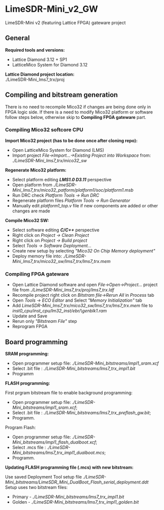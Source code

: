 # LimeSDR-Mini_v2_GW

LimeSDR-Mini v2 (featuring Lattice FPGA) gateware project

## General

**Required tools and versions:**
- Lattice Diamond 3.12 + SP1 
- LatticeMico System for Diamond 3.12

**Lattice Diamond project location:**<br>
./LimeSDR-Mini_lms7_trx/proj<br>

## Compiling and bitstream generation

There is no need to recompile Mico32 if changes are being done only in FPGA logic side. 
If there is a need to modify Mico32 platform or software follow steps below, otherwise skip to **Compiling FPGA gateware** part.


### Compiling Mico32 softcore CPU

**Import Mico32 project (has to be done once after cloning repo):**<br>
- Open LatticeMico System for Diamond (LMS)
- Import project *File->Import...->Existing Project into Workspace* from: *./LimeSDR-Mini_lms7_trx/mico32_sw*

**Regenerate Mico32 platform:**<br> 
- Select platform editing ***LMS1.0 D3.11*** perspective 
- Open platform from *./LimeSDR-Mini_lms7_trx/mico32_patform/platform1/soc/platform1.msb*
- Run DRC check *Platform Tools -> Run DRC*
- Regenerate platform files *Platform Tools -> Run Generator*
- Manually edit *platform1_top.v* file if new components are added or other changes are made

**Compile Mico32 SW:**<br>
- Select software editing ***C/C++*** perspective
- Right click on *Project -> Clean Project*
- Right click on *Project -> Build project*
- Select *Tools -> Software Deployment...*
- Create new setup by selecting *"Mico32 On Chip Memory deployment"*
- Deploy memory file into: *./LimeSDR-Mini_lms7_trx/mico32_sw/lms7_trx/lms7_trx.mem*

### Compiling FPGA gateware
- Open Lattice Diamond software and open *File->Open->Project...* project file from *./LimeSDR-Mini_lms7_trx/proj/lms7_trx.ldf*
- Recompile project right click on *Bitstram file->Rerun All* in *Process* tab
- Open *Tools -> ECO Editor* and Select *"Memory Initialization"* tab
- Add *LimeSDR-Mini_lms7_trx/mico32_sw/lms7_trx/lms7_trx.mem* file to *inst0_cpu/inst_cpu/lm32_inst/ebr/\genblk1.ram*
- Update and Save
- Rerun only *"Bitstream File"* step 
- Reprogram FPGA

## Board programming

**SRAM programming:**<br>
- Open programmer setup file: *./LimeSDR-Mini_bitstreams/impl1_sram.xcf*<br>
- Select .bit file : *./LimeSDR-Mini_bitstreams/lms7_trx_impl1.bit*<br>
- Programm

**FLASH programming:**<br>

First prgram bitstream file to enable background programming:
- Open programmer setup file: *./LimeSDR-Mini_bitstreams/impl1_sram.xcf*;<br>
- Select .bit file : *./LimeSDR-Mini_bitstreams/lms7_trx_preflash_gw.bit*;<br>
- Programm.

Program Flash:
- Open programmer setup file: *./LimeSDR-Mini_bitstreams/impl1_flash_dualboot.xcf*;<br>
- Select .mcs file : *./LimeSDR-Mini_bitstreams/lms7_trx_impl1_dualboot.mcs*;<br>
- Programm.

**Updating FLASH programming file (.mcs) with new bitstream:**<br>

Use saved Deployment Tool setup file *./LimeSDR-Mini_bitstreams/LimeSDR_Mini_DualBoot_Flash_serial_deployment.ddt*<br>
Setup uses two bitstream files:
- Primary - *./LimeSDR-Mini_bitstreams/lms7_trx_impl1.bit*
- Golden  - *./LimeSDR-Mini_bitstreams/lms7_trx_impl1_golden.bit*

